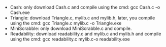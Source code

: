 - Cash: only download Cash.c and compile using the cmd: gcc Cash.c -o Cash.exe
- Triangle: download Triangle.c, mylib.c and mylib.h, later, you compile using the cmd: gcc Triangle.c mylib.c -o Triangle.exe 
- MiniScrabble: only download MiniScrabble.c and compile.
- Readability: download readability.c and mylib.c and mylib.h and compile using the cmd: gcc readability.c mylib.c-o readability.exe
